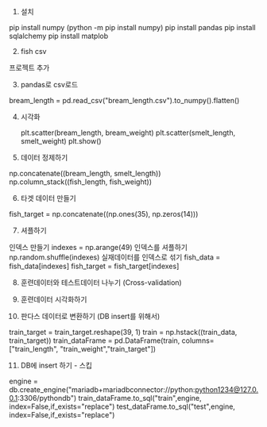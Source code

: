 1. 설치

pip install numpy (python -m pip install numpy)
pip install pandas
pip install sqlalchemy
pip install matplob


2. fish csv

프로젝트 추가


3. pandas로 csv로드

bream_length = pd.read_csv("bream_length.csv").to_numpy().flatten()


4. 시각화

    plt.scatter(bream_length, bream_weight)
    plt.scatter(smelt_length, smelt_weight)
    plt.show()
    
    
5. 데이터 정제하기

np.concatenate((bream_length, smelt_length))
np.column_stack((fish_length, fish_weight))


6. 타겟 데이터 만들기

fish_target = np.concatenate((np.ones(35), np.zeros(14)))


7. 셔플하기

인덱스 만들기
indexes = np.arange(49)
인덱스를 셔플하기
np.random.shuffle(indexes)
실재데이터를 인덱스로 섞기
fish_data = fish_data[indexes]
fish_target = fish_target[indexes]


8. 훈련데이터와 테스트데이터 나누기 (Cross-validation)


9. 훈련데이터 시각화하기


10. 판다스 데이터로 변환하기 (DB insert를 위해서)

train_target = train_target.reshape(39, 1)
train = np.hstack((train_data, train_target))
train_dataFrame = pd.DataFrame(train, columns=["train_length", "train_weight","train_target"])


11. DB에 insert 하기 - 스킵

engine = db.create_engine("mariadb+mariadbconnector://python:python1234@127.0.0.1:3306/pythondb")
train_dataFrame.to_sql("train",engine, index=False,if_exists="replace")
test_dataFrame.to_sql("test",engine, index=False,if_exists="replace")


